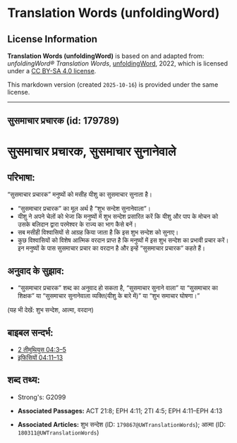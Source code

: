 # Translation Words (unfoldingWord)

## License Information

**Translation Words (unfoldingWord)** is based on and adapted from: _unfoldingWord® Translation Words_, [unfoldingWord](https://unfoldingword.org/utw), 2022, which is licensed under a [CC BY-SA 4.0 license](https://creativecommons.org/licenses/by-sa/4.0/legalcode.en).

This markdown version (created `2025-10-16`) is provided under the same license.



--------------------------------

## सुसमाचार प्रचारक (id: 179789)

सुसमाचार प्रचारक, सुसमाचार सुनानेवाले
=====================================

परिभाषा:
--------

“सुसमाचार प्रचारक” मनुष्यों को मसीह यीशु का सुसमाचार सुनाता है।

* “सुसमाचार प्रचारक” का मूल अर्थ है “शुभ सन्देश सुनानेवाला”।
* यीशु ने अपने चेलों को भेजा कि मनुष्यों में शुभ सन्देश प्रसारित करें कि यीशु और पाप के मोचन को उसके बलिदान द्वारा परमेश्वर के राज्य का भाग कैसे बनें।
* सब मसीही विश्वासियों से आग्रह किया जाता है कि इस शुभ सन्देश को सुनाए।
* कुछ विश्वासियों को विशेष आत्मिक वरदान प्राप्त है कि मनुष्यों में इस शुभ सन्देश का प्रभावी प्रचार करें। इन मनुष्यों के पास सुसमाचार प्रचार का वरदान है और इन्हें “सुसमाचार प्रचारक” कहते हैं।

अनुवाद के सुझाव:
----------------

* “सुसमाचार प्रचारक” शब्द का अनुवाद हो सकता है, “सुसमाचार सुनाने वाला” या “सुसमाचार का शिक्षक” या “सुसमाचार सुनानेवाला व्यक्ति(यीशु के बारे में)” या “शुभ समाचार घोषणा।”

(यह भी देखें: शुभ सन्देश, आत्मा, वरदान)

बाइबल सन्दर्भ:
--------------

* [2 तीमुथियुस 04:3–5](https://ref.ly/2Tim0:0)
* [इफिसियों 04:11–13](https://ref.ly/Eph4:11-Eph4:13)

शब्द तथ्य:
----------

* Strong's: G2099

* **Associated Passages:** ACT 21:8; EPH 4:11; 2TI 4:5; EPH 4:11–EPH 4:13
* **Associated Articles:** शुभ सन्देश (ID: `179867@UWTranslationWords`); आत्मा (ID: `180311@UWTranslationWords`)

